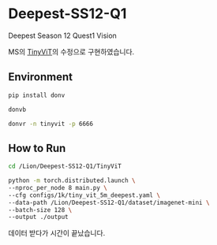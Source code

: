 # Deepest-SS12-Q1

Deepest Season 12 Quest1 Vision

MS의 [TinyViT](https://github.com/microsoft/Cream)의 수정으로 구현하였습니다. 

## Environment

```bash
pip install donv
```

```bash
donvb
```

```bash
donvr -n tinyvit -p 6666
```


## How to Run

```bash
cd /Lion/Deepest-SS12-Q1/TinyViT
```

```bash
python -m torch.distributed.launch \
--nproc_per_node 8 main.py \
--cfg configs/1k/tiny_vit_5m_deepest.yaml \
--data-path /Lion/Deepest-SS12-Q1/dataset/imagenet-mini \
--batch-size 128 \
--output ./output
```

데이터 받다가 시간이 끝났습니다.

